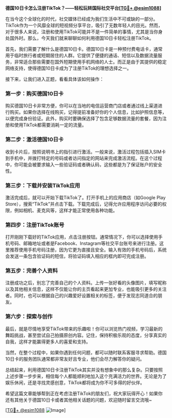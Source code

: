 **德国10日卡怎么注册TikTok？——轻松玩转国际社交平台[[TG💪+ @esim1088](https://t.me/s/esim1088)]**

在当今这个全球化的时代，社交媒体已经成为我们生活中不可或缺的一部分。TikTok作为一个风靡全球的短视频分享平台，吸引了无数年轻人的目光。然而，对于很多人来说，注册和使用TikTok可能并不是一件简单的事情，尤其是当你身处国外时。那么，今天我们就来聊聊如何利用德国10日卡轻松注册TikTok。

首先，我们需要了解什么是德国10日卡。德国10日卡是一种预付费电话卡，通常用于临时旅行者或短期居住的人群。它提供了便捷的通话、短信以及数据流量服务，非常适合那些需要在国外短期使用手机网络的人士。而正是由于其提供的稳定网络支持，使得德国10日卡成为了注册TikTok的理想选择之一。

接下来，让我们进入正题，看看具体该如何操作：

### 第一步：购买德国10日卡

购买德国10日卡非常方便，你可以在当地的电信运营商门店或者通过线上渠道进行购买。如果你选择在线购买，记得提前准备好你的个人信息，比如护照信息等，以便完成身份验证。此外，购买时要确保选择了包含足够数据流量的套餐，因为注册和使用TikTok都需要消耗一定的流量。

### 第二步：激活德国10日卡

收到卡片后，按照说明书上的指引进行激活。一般来说，激活过程包括插入SIM卡到手机中，并拨打特定的号码或者访问指定的网站来完成激活流程。在这个过程中，你可能会被要求输入一些验证码或者确认码，这些都是为了保证账户的安全性。

### 第三步：下载并安装TikTok应用

激活完成后，就可以开始下载TikTok了。打开手机上的应用商店（如Google Play Store），搜索“TikTok”并点击下载。下载完成后，记得允许应用程序访问必要的权限，例如相机、麦克风等，这样才能正常使用各种功能。

### 第四步：注册TikTok账号

打开刚刚下载好的TikTok应用，点击注册按钮。通常情况下，你可以选择使用手机号码、邮箱地址或者是Facebook、Instagram等社交平台账号来进行注册。这里推荐使用手机号码注册，因为它更为直接且安全。输入有效的手机号码后，系统会发送一条包含验证码的短信，将验证码填入相应的框内即可完成注册。

### 第五步：完善个人资料

注册成功之后，别忘了完善自己的个人资料。上传一张好看的头像图片，填写昵称以及其他相关信息，这样不仅能让你的主页看起来更加专业，也能吸引更多的关注者。同时，也可以根据自己的兴趣爱好设置相关的标签，便于发现志同道合的朋友。

### 第六步：探索与创作

最后，就是尽情地享受TikTok带来的乐趣啦！你可以浏览热门视频，学习最新的舞蹈挑战，甚至尝试自己拍摄原创内容。记住，保持积极乐观的态度，分享真实的自我，这样才能赢得更多人的喜爱和支持。

当然，在整个过程中，如果你遇到任何问题，都可以随时联系客服寻求帮助。德国10日卡的服务团队通常都非常友好且专业，他们会尽力解答你的疑问。

总结起来，利用德国10日卡注册TikTok其实并没有想象中的那么复杂。只要按照上述步骤一步步来，相信每个人都能顺利地加入这个充满活力的世界。无论是为了娱乐休闲，还是寻找灵感创意，TikTok都将成为你不可多得的好伙伴。

希望这篇文章能够帮到正在考虑注册TikTok的朋友们，祝大家玩得开心！如果你还有其他关于德国10日卡或者其他相关话题的问题，欢迎随时留言交流哦~

[[TG💪+ @esim1088](https://t.me/s/esim1088) ![Image](https://i.postimg.cc/4NQfJmqS/Snipaste-2025-05-13-00-14-12.png)]